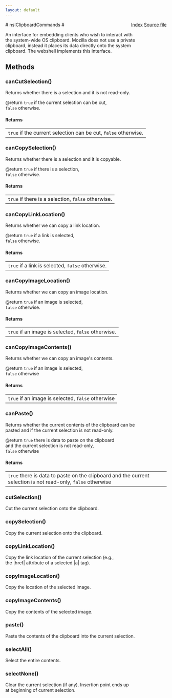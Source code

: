 ```yaml
---
layout: default
---
```

<div class='links' style='float:right'><a href="../index.html">Index</a>
<a href="http://dxr.mozilla.org/mozilla-central/source/docshell/base/nsIClipboardCommands.idl">Source file</a>
</div>
# nsIClipboardCommands #
  
An interface for embedding clients who wish to interact with  
the system-wide OS clipboard. Mozilla does not use a private  
clipboard, instead it places its data directly onto the system   
clipboard. The webshell implements this interface.  
  

## Methods ##

### canCutSelection() ###
  
Returns whether there is a selection and it is not read-only.  
  
@return <code>true</code> if the current selection can be cut,  
         <code>false</code> otherwise.  
  

#### Returns ####

<table>

<tr>
<td><code>true</code> if the current selection can be cut,  
         <code>false</code> otherwise.  
</td>
</tr>

</table>

### canCopySelection() ###
  
Returns whether there is a selection and it is copyable.  
  
@return <code>true</code> if there is a selection,  
         <code>false</code> otherwise.  
  

#### Returns ####

<table>

<tr>
<td><code>true</code> if there is a selection,  
         <code>false</code> otherwise.  
</td>
</tr>

</table>

### canCopyLinkLocation() ###
  
Returns whether we can copy a link location.  
  
@return <code>true</code> if a link is selected,  
          <code>false</code> otherwise.  
  

#### Returns ####

<table>

<tr>
<td><code>true</code> if a link is selected,  
          <code>false</code> otherwise.  
</td>
</tr>

</table>

### canCopyImageLocation() ###
  
Returns whether we can copy an image location.  
  
@return <code>true</code> if an image is selected,  
<code>false</code> otherwise.  
  

#### Returns ####

<table>

<tr>
<td><code>true</code> if an image is selected,  
<code>false</code> otherwise.  
</td>
</tr>

</table>

### canCopyImageContents() ###
  
Returns whether we can copy an image's contents.  
  
@return <code>true</code> if an image is selected,  
         <code>false</code> otherwise  
  

#### Returns ####

<table>

<tr>
<td><code>true</code> if an image is selected,  
         <code>false</code> otherwise  
</td>
</tr>

</table>

### canPaste() ###
  
Returns whether the current contents of the clipboard can be  
pasted and if the current selection is not read-only.  
  
@return <code>true</code> there is data to paste on the clipboard  
         and the current selection is not read-only,  
         <code>false</code> otherwise  
  

#### Returns ####

<table>

<tr>
<td><code>true</code> there is data to paste on the clipboard  
         and the current selection is not read-only,  
         <code>false</code> otherwise  
</td>
</tr>

</table>

### cutSelection() ###
  
Cut the current selection onto the clipboard.  
  

### copySelection() ###
  
Copy the current selection onto the clipboard.  
  

### copyLinkLocation() ###
  
Copy the link location of the current selection (e.g.,  
the |href| attribute of a selected |a| tag).  
  

### copyImageLocation() ###
  
Copy the location of the selected image.  
  

### copyImageContents() ###
  
Copy the contents of the selected image.  
  

### paste() ###
  
Paste the contents of the clipboard into the current selection.  
  

### selectAll() ###
  
Select the entire contents.  
  

### selectNone() ###
  
Clear the current selection (if any). Insertion point ends up  
at beginning of current selection.  
  
